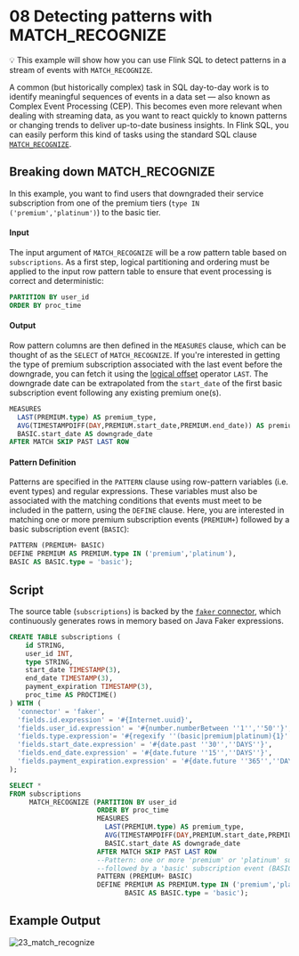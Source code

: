# 08 Detecting patterns with MATCH_RECOGNIZE

:bulb: This example will show how you can use Flink SQL to detect patterns in a stream of events with `MATCH_RECOGNIZE`.

A common (but historically complex) task in SQL day-to-day work is to identify meaningful sequences of events in a data set — also known as Complex Event Processing (CEP). This becomes even more relevant when dealing with streaming data, as you want to react quickly to known patterns or changing trends to deliver up-to-date business insights. In Flink SQL, you can easily perform this kind of tasks using the standard SQL clause [`MATCH_RECOGNIZE`](https://ci.apache.org/projects/flink/flink-docs-stable/dev/table/streaming/match_recognize.html).

## Breaking down MATCH_RECOGNIZE

In this example, you want to find users that downgraded their service subscription from one of the premium tiers (`type IN ('premium','platinum')`) to the basic tier. 

#### Input

The input argument of `MATCH_RECOGNIZE` will be a row pattern table based on `subscriptions`. As a first step, logical partitioning and ordering must be applied to the input row pattern table to ensure that event processing is correct and deterministic:

```sql
PARTITION BY user_id 
ORDER BY proc_time
```

#### Output

Row pattern columns are then defined in the `MEASURES` clause, which can be thought of as the `SELECT` of `MATCH_RECOGNIZE`. If you're interested in getting the type of premium subscription associated with the last event before the downgrade, you can fetch it using the [logical offset](https://ci.apache.org/projects/flink/flink-docs-stable/dev/table/streaming/match_recognize.html#logical-offsets) operator `LAST`. The downgrade date can be extrapolated from the `start_date` of the first basic subscription event following any existing premium one(s).

```sql
MEASURES
  LAST(PREMIUM.type) AS premium_type,
  AVG(TIMESTAMPDIFF(DAY,PREMIUM.start_date,PREMIUM.end_date)) AS premium_avg_duration,
  BASIC.start_date AS downgrade_date
AFTER MATCH SKIP PAST LAST ROW
```

#### Pattern Definition

Patterns are specified in the `PATTERN` clause using row-pattern variables (i.e. event types) and regular expressions. These variables must also be associated with the matching conditions that events must meet to be included in the pattern, using the `DEFINE` clause. Here, you are interested in matching one or more premium subscription events (`PREMIUM+`) followed by a basic subscription event (`BASIC`):

```sql
PATTERN (PREMIUM+ BASIC)
DEFINE PREMIUM AS PREMIUM.type IN ('premium','platinum'),
BASIC AS BASIC.type = 'basic');
```

## Script

The source table (`subscriptions`) is backed by the [`faker` connector](https://github.com/knaufk/flink-faker), which continuously generates rows in memory based on Java Faker expressions.

```sql
CREATE TABLE subscriptions ( 
    id STRING,
    user_id INT,
    type STRING,
    start_date TIMESTAMP(3),
    end_date TIMESTAMP(3),
    payment_expiration TIMESTAMP(3),
    proc_time AS PROCTIME()
) WITH (
  'connector' = 'faker',
  'fields.id.expression' = '#{Internet.uuid}', 
  'fields.user_id.expression' = '#{number.numberBetween ''1'',''50''}',
  'fields.type.expression'= '#{regexify ''(basic|premium|platinum){1}''}',
  'fields.start_date.expression' = '#{date.past ''30'',''DAYS''}',
  'fields.end_date.expression' = '#{date.future ''15'',''DAYS''}',
  'fields.payment_expiration.expression' = '#{date.future ''365'',''DAYS''}'
);

SELECT * 
FROM subscriptions
     MATCH_RECOGNIZE (PARTITION BY user_id 
                      ORDER BY proc_time
                      MEASURES
                        LAST(PREMIUM.type) AS premium_type,
                        AVG(TIMESTAMPDIFF(DAY,PREMIUM.start_date,PREMIUM.end_date)) AS premium_avg_duration,
                        BASIC.start_date AS downgrade_date
                      AFTER MATCH SKIP PAST LAST ROW
                      --Pattern: one or more 'premium' or 'platinum' subscription events (PREMIUM)
                      --followed by a 'basic' subscription event (BASIC) for the same `user_id`
                      PATTERN (PREMIUM+ BASIC)
                      DEFINE PREMIUM AS PREMIUM.type IN ('premium','platinum'),
                             BASIC AS BASIC.type = 'basic');
```

## Example Output

![23_match_recognize](https://user-images.githubusercontent.com/2392216/108039085-ee665f80-703b-11eb-93f9-f8e3b684f315.png)
